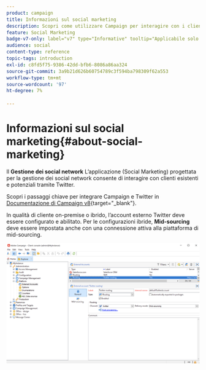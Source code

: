 ```yaml
---
product: campaign
title: Informazioni sul social marketing
description: Scopri come utilizzare Campaign per interagire con i clienti tramite Twitter
feature: Social Marketing
badge-v7-only: label="v7" type="Informative" tooltip="Applicabile solo a Campaign Classic v7"
audience: social
content-type: reference
topic-tags: introduction
exl-id: c8fd5f75-9386-42dd-bfb6-8086a86aa324
source-git-commit: 3a9b21d626b60754789c3f594ba798309f62a553
workflow-type: tm+mt
source-wordcount: '97'
ht-degree: 7%

---
```


# Informazioni sul social marketing{#about-social-marketing}



Il **Gestione dei social network** L’applicazione (Social Marketing) progettata per la gestione dei social network consente di interagire con clienti esistenti e potenziali tramite Twitter.

Scopri i passaggi chiave per integrare Campaign e Twitter in [Documentazione di Campaign v8](https://experienceleague.adobe.com/docs/campaign/campaign-v8/connect/ac-tw.html){target="_blank"}.

In qualità di cliente on-premise o ibrido, l’account esterno Twitter deve essere configurato e abilitato. Per le configurazioni ibride, **Mid-sourcing** deve essere impostata anche con una connessione attiva alla piattaforma di mid-sourcing.

![](assets/tw-external-account.png)
